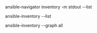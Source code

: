 ansible-navigator inventory -m stdout --list

ansible-inventory --list

ansible-inventory --graph all